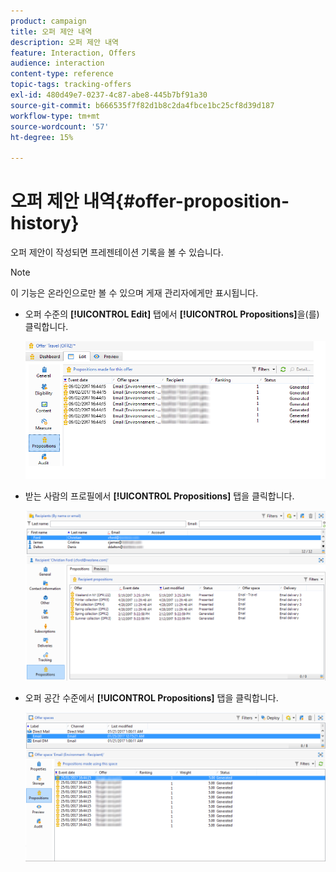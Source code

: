 ```yaml
---
product: campaign
title: 오퍼 제안 내역
description: 오퍼 제안 내역
feature: Interaction, Offers
audience: interaction
content-type: reference
topic-tags: tracking-offers
exl-id: 480d49e7-0237-4c87-abe8-445b7bf91a30
source-git-commit: b666535f7f82d1b8c2da4fbce1bc25cf8d39d187
workflow-type: tm+mt
source-wordcount: '57'
ht-degree: 15%

---
```


# 오퍼 제안 내역{#offer-proposition-history}



오퍼 제안이 작성되면 프레젠테이션 기록을 볼 수 있습니다.

>[!NOTE]
>
>이 기능은 온라인으로만 볼 수 있으며 게재 관리자에게만 표시됩니다.

* 오퍼 수준의 **[!UICONTROL Edit]** 탭에서 **[!UICONTROL Propositions]**&#x200B;을(를) 클릭합니다.

  ![](assets/offer_followup_006.png)

* 받는 사람의 프로필에서 **[!UICONTROL Propositions]** 탭을 클릭합니다.

  ![](assets/offer_followup_002.png)

* 오퍼 공간 수준에서 **[!UICONTROL Propositions]** 탭을 클릭합니다.

  ![](assets/offer_space_prop_001_b.png)
